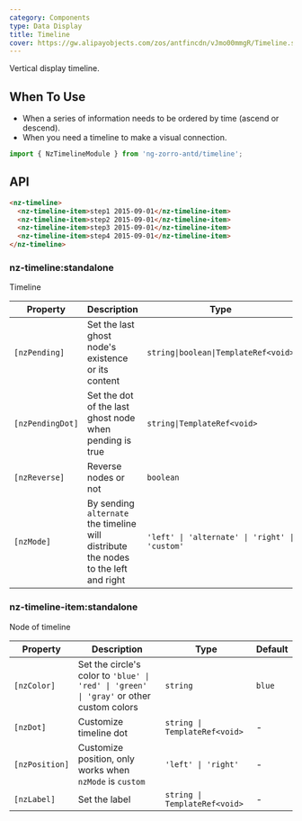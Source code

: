 ```yaml
---
category: Components
type: Data Display
title: Timeline
cover: https://gw.alipayobjects.com/zos/antfincdn/vJmo00mmgR/Timeline.svg
---
```


Vertical display timeline.

## When To Use

- When a series of information needs to be ordered by time (ascend or descend).
- When you need a timeline to make a visual connection.

```ts
import { NzTimelineModule } from 'ng-zorro-antd/timeline';
```

## API

```html
<nz-timeline>
  <nz-timeline-item>step1 2015-09-01</nz-timeline-item>
  <nz-timeline-item>step2 2015-09-01</nz-timeline-item>
  <nz-timeline-item>step3 2015-09-01</nz-timeline-item>
  <nz-timeline-item>step4 2015-09-01</nz-timeline-item>
</nz-timeline>
```

### nz-timeline:standalone

Timeline

| Property         | Description                                                                         | Type                                           | Default                                  |
| ---------------- | ----------------------------------------------------------------------------------- | ---------------------------------------------- | ---------------------------------------- |
| `[nzPending]`    | Set the last ghost node's existence or its content                                  | `string\|boolean\|TemplateRef<void>`           | `false`                                  |
| `[nzPendingDot]` | Set the dot of the last ghost node when pending is true                             | `string\|TemplateRef<void>`                    | `<span nz-icon nzType="loading"></span>` |
| `[nzReverse]`    | Reverse nodes or not                                                                | `boolean`                                      | `false`                                  |
| `[nzMode]`       | By sending `alternate` the timeline will distribute the nodes to the left and right | `'left' \| 'alternate' \| 'right' \| 'custom'` | -                                        |

### nz-timeline-item:standalone

Node of timeline

| Property       | Description                                                                             | Type                          | Default |
| -------------- | --------------------------------------------------------------------------------------- | ----------------------------- | ------- |
| `[nzColor]`    | Set the circle's color to `'blue' \| 'red' \| 'green' \| 'gray'` or other custom colors | `string`                      | `blue`  |
| `[nzDot]`      | Customize timeline dot                                                                  | `string \| TemplateRef<void>` | -       |
| `[nzPosition]` | Customize position, only works when `nzMode` is `custom`                                | `'left' \| 'right'`           | -       |
| `[nzLabel]`    | Set the label                                                                           | `string \| TemplateRef<void>` | -       |
